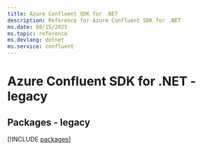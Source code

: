 ```yaml
---
title: Azure Confluent SDK for .NET
description: Reference for Azure Confluent SDK for .NET
ms.date: 08/15/2025
ms.topic: reference
ms.devlang: dotnet
ms.service: confluent
---
```

# Azure Confluent SDK for .NET - legacy
## Packages - legacy
[!INCLUDE [packages](confluent-index.md)]
